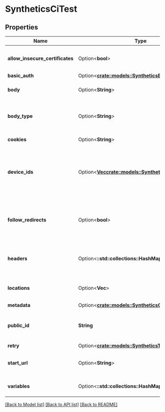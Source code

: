 # SyntheticsCiTest

## Properties

Name | Type | Description | Notes
------------ | ------------- | ------------- | -------------
**allow_insecure_certificates** | Option<**bool**> | Disable certificate checks in API tests. | [optional]
**basic_auth** | Option<[**crate::models::SyntheticsBasicAuth**](SyntheticsBasicAuth.md)> |  | [optional]
**body** | Option<**String**> | Body to include in the test. | [optional]
**body_type** | Option<**String**> | Type of the data sent in a synthetics API test. | [optional]
**cookies** | Option<**String**> | Cookies for the request. | [optional]
**device_ids** | Option<[**Vec<crate::models::SyntheticsDeviceId>**](SyntheticsDeviceID.md)> | For browser test, array with the different device IDs used to run the test. | [optional]
**follow_redirects** | Option<**bool**> | For API HTTP test, whether or not the test should follow redirects. | [optional]
**headers** | Option<**::std::collections::HashMap<String, String>**> | Headers to include when performing the test. | [optional]
**locations** | Option<**Vec<String>**> | Array of locations used to run the test. | [optional]
**metadata** | Option<[**crate::models::SyntheticsCiTestMetadata**](SyntheticsCITest_metadata.md)> |  | [optional]
**public_id** | **String** | The public ID of the Synthetics test to trigger. | 
**retry** | Option<[**crate::models::SyntheticsTestOptionsRetry**](SyntheticsTestOptionsRetry.md)> |  | [optional]
**start_url** | Option<**String**> | Starting URL for the browser test. | [optional]
**variables** | Option<**::std::collections::HashMap<String, String>**> | Variables to replace in the test. | [optional]

[[Back to Model list]](../README.md#documentation-for-models) [[Back to API list]](../README.md#documentation-for-api-endpoints) [[Back to README]](../README.md)


